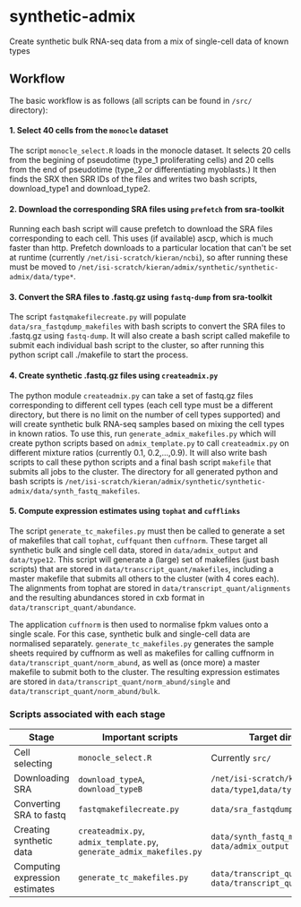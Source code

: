 # synthetic-admix
Create synthetic bulk RNA-seq data from a mix of single-cell data of known types

## Workflow

The basic workflow is as follows (all scripts can be found in `/src/` directory):

#### 1. Select 40 cells from the `monocle` dataset

The script `monocle_select.R` loads in the monocle dataset. It selects 20 cells from the begining 
of pseudotime (type_1 proliferating cells) and 20 cells from the end of pseudotime (type_2 or differentiating
myoblasts.) It then finds the SRX then SRR IDs of the files and writes two bash scripts, download_type1
and download_type2.

#### 2. Download the corresponding SRA files using `prefetch` from sra-toolkit

Running each bash script will cause prefetch to download the SRA files corresponding to each cell. This uses
(if available) ascp, which is much faster than http. Prefetch downloads to a particular location that can't
be set at runtime (currently `/net/isi-scratch/kieran/ncbi`), so after running these must be moved to
`/net/isi-scratch/kieran/admix/synthetic/synthetic-admix/data/type*`.

#### 3. Convert the SRA files to .fastq.gz using `fastq-dump` from sra-toolkit

The script `fastqmakefilecreate.py` will populate `data/sra_fastqdump_makefiles` with bash scripts to convert
the SRA files to .fastq.gz using `fastq-dump`. It will also create a bash script called makefile to submit each
individual bash script to the cluster, so after running this python script call ./makefile to start the process.

#### 4. Create synthetic .fastq.gz files using `createadmix.py`

The python module `createadmix.py` can take a set of fastq.gz files corresponding to different cell types
(each cell type must be a different directory, but there is no limit on the number of cell types supported) and will
create synthetic bulk RNA-seq samples based on mixing the cell types in known ratios. To use this, run `generate_admix_makefiles.py` which will create python scripts based on `admix_template.py` to call `createadmix.py` 
on different mixture ratios (currently 0.1, 0.2,...,0.9). It will also write bash scripts to call these python scripts and a final bash script `makefile` that submits all jobs to the cluster. The directory for all generated python and bash scripts is `/net/isi-scratch/kieran/admix/synthetic/synthetic-admix/data/synth_fastq_makefiles`.


#### 5. Compute expression estimates using `tophat` and `cufflinks`

The script `generate_tc_makefiles.py` must then be called to generate a set of makefiles that call `tophat`, `cuffquant` then `cuffnorm`. These target all synthetic bulk and single cell data, stored in `data/admix_output` and `data/type12`. This script will generate a (large) set of makefiles (just bash scripts) that are stored in `data/transcript_quant/makefiles`, including a master makefile that submits all others to the cluster (with 4 cores each). The alignments from tophat are stored in `data/transcript_quant/alignments` and the resulting abundances stored in cxb format in `data/transcript_quant/abundance`.

The application `cuffnorm` is then used to normalise fpkm values onto a single scale. For this case, synthetic bulk and single-cell data are normalised separately. `generate_tc_makefiles.py` generates the sample sheets required by cuffnorm as well as makefiles for calling cuffnorm in `data/transcript_quant/norm_abund`, as well as (once more) a master makefile to submit both to the cluster. The resulting expression estimates are stored in `data/transcript_quant/norm_abund/single` and `data/transcript_quant/norm_abund/bulk`.

### Scripts associated with each stage

Stage | Important scripts | Target directory
-------| ---------------------| ------------------
Cell selecting | `monocle_select.R` | Currently `src/`
Downloading SRA | `download_typeA`, `download_typeB` | `/net/isi-scratch/kieran/ncbi`, `data/type1`,`data/type2`
Converting SRA to fastq | `fastqmakefilecreate.py` | `data/sra_fastqdump_makefiles`
Creating synthetic data | `createadmix.py`, `admix_template.py`, `generate_admix_makefiles.py` | `data/synth_fastq_makefiles`, `data/admix_output`
Computing expression estimates | `generate_tc_makefiles.py` | `data/transcript_quant/makefiles`, `data/transcript_quant/norm_abund`

